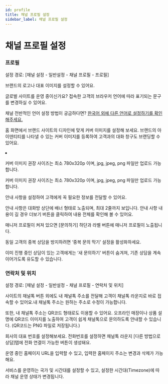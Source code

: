 ```yaml
---
id: profile
title: 채널 프로필 설정
sidebar_label: 채널 프로필 설정
---
```


# 채널 프로필 설정

<h3 class="_heading_19a6y_1 _h3-laptop_19a6y_37">프로필</h3>

<p class="_text-wrapper_1eo3m_1 _paragraph_1udmy_1"><span class="_color_1zdyc_1" style="color:var(--txt-black-darkest)">설정 경로: [채널 설정 - 일반설정 - 채널 프로필 - 프로필]</span></p>

<p class="_text-wrapper_1eo3m_1 _paragraph_1udmy_1"><span class="_color_1zdyc_1" style="color:var(--txt-black-darkest)">브랜드의 로고나 대표 이미지를 설정할 수 있어요.</span></p>

<p class="_text-wrapper_1eo3m_1 _paragraph_1udmy_1"></p>

<p class="_text-wrapper_1eo3m_1 _paragraph_1udmy_1">글로벌 사이트를 운영 중이신가요? 접속한 고객의 브라우저 언어에 따라 표기되는 문구를 변경하실 수 있어요.</p>

<p class="_text-wrapper_1eo3m_1">채널 전반적인 언어 설정 방법이 궁금하다면? <a href="https://docs.channel.io/help/ko/articles/f6b84106" class="_hyperlink_1bfbt_1" target="__blank">한국어 외에 다른 언어로 설정하기를 확인해주세요.</a></p>

<p class="_text-wrapper_1eo3m_1 _paragraph_1udmy_1"></p>

<p class="_text-wrapper_1eo3m_1 _paragraph_1udmy_1"></p>

<p class="_text-wrapper_1eo3m_1 _paragraph_1udmy_1">홈 화면에서 브랜드 사이트의 디자인에 맞게 커버 이미지를 설정해 보세요. 브랜드의 아이덴티티를 나타낼 수 있는 커버 이미지를 등록하여 고객과의 대화 창구도 브랜딩할 수 있어요.</p>

<li class="_list-item_1fabq_1"><p class="_text-wrapper_1eo3m_1">커버 이미지 권장 사이즈는 최소 780x320p 이며, jpg, jpeg, png 파일만 업로드 가능합니다.</p></li>

<p class="_text-wrapper_1eo3m_1">커버 이미지 권장 사이즈는 최소 780x320p 이며, jpg, jpeg, png 파일만 업로드 가능합니다.</p>

<p class="_text-wrapper_1eo3m_1 _paragraph_1udmy_1"></p>

<p class="_text-wrapper_1eo3m_1 _paragraph_1udmy_1">안내 사항을 설정하여 고객에게 꼭 필요한 정보를 전달할 수 있어요.</p>

<p class="_text-wrapper_1eo3m_1 _paragraph_1udmy_1">안내 사항은 대화방 상단에 배너 형태로 노출되며, 최대 2줄까지 보입니다. 안내 사항 내용이 길 경우 더보기 버튼을 클릭하여 내용 전체를 확인해 볼 수 있어요.</p>

<p class="_text-wrapper_1eo3m_1 _paragraph_1udmy_1"></p>

<p class="_text-wrapper_1eo3m_1 _paragraph_1udmy_1">매니저 프로필이 켜져 있으면 [문의하기] 하단과 라벨 버튼에 매니저 프로필이 노출됩니다.</p>

<p class="_text-wrapper_1eo3m_1 _paragraph_1udmy_1"></p>

<p class="_text-wrapper_1eo3m_1 _paragraph_1udmy_1"></p>

<p class="_text-wrapper_1eo3m_1 _paragraph_1udmy_1"><span class="_color_1zdyc_1" style="color:var(--txt-black-darkest)">동일 고객의 중복 상담을 방지하려면 ‘중복 문의 막기’ 설정을 활성화하세요.</span></p>

<p class="_text-wrapper_1eo3m_1 _paragraph_1udmy_1"><span class="_color_1zdyc_1" style="color:var(--txt-black-darkest)">이미 진행 중인 상담이 있는 고객에게는 ‘새 문의하기’ 버튼이 숨겨져, 기존 상담을 계속 이어가도록 유도할 수 있습니다.</span></p>

<p class="_text-wrapper_1eo3m_1 _paragraph_1udmy_1"></p>

<p class="_text-wrapper_1eo3m_1 _paragraph_1udmy_1"></p>

<p class="_text-wrapper_1eo3m_1 _paragraph_1udmy_1"></p>

<h3 class="_heading_19a6y_1 _h3-laptop_19a6y_37">연락처 및 위치</h3>

<p class="_text-wrapper_1eo3m_1 _paragraph_1udmy_1"><span class="_color_1zdyc_1" style="color:var(--txt-black-darkest)">설정 경로: [채널 설정 - 일반설정 - 채널 프로필 - 연락처 및 위치]</span></p>

<p class="_text-wrapper_1eo3m_1 _paragraph_1udmy_1"></p>

<p class="_text-wrapper_1eo3m_1 _paragraph_1udmy_1"></p>

<p class="_text-wrapper_1eo3m_1 _paragraph_1udmy_1"></p>

<p class="_text-wrapper_1eo3m_1 _paragraph_1udmy_1">사이트의 채널톡 버튼 외에도 내 채널톡 주소를 전달해 고객이 채널톡 라운지로 바로 접속할 수 있어요.내 채널톡 주소는 원하는 주소로 수정이 가능합니다.</p>

<p class="_text-wrapper_1eo3m_1 _paragraph_1udmy_1">또한, 내 채널톡 주소는 QR코드 형태로도 이용할 수 있어요. 오프라인 매장이나 상품 설명에 QR코드 이미지를 노출하여 고객이 쉽게 채널톡으로 문의하도록 안내할 수 있습니다. (QR코드는 PNG 파일로 저장됩니다.)</p>

<p class="_text-wrapper_1eo3m_1 _paragraph_1udmy_1"></p>

<p class="_text-wrapper_1eo3m_1 _paragraph_1udmy_1"></p>

<p class="_text-wrapper_1eo3m_1 _paragraph_1udmy_1"></p>

<p class="_text-wrapper_1eo3m_1 _paragraph_1udmy_1">회사의 대표 번호를 설정해보세요. 전화번호를 설정하면 채널톡 라운지 [다른 방법으로 상담]탭에 전화 연결이 가능한 버튼이 생성돼요.</p>

<p class="_text-wrapper_1eo3m_1 _paragraph_1udmy_1"></p>

<p class="_text-wrapper_1eo3m_1 _paragraph_1udmy_1">운영 중인 홈페이지 URL을 입력할 수 있고, 입력한 홈페이지 주소는 변경과 삭제가 가능해요.</p>

<p class="_text-wrapper_1eo3m_1 _paragraph_1udmy_1"></p>

<p class="_text-wrapper_1eo3m_1 _paragraph_1udmy_1">서비스를 운영하는 국가 및 시간대를 설정할 수 있고, 설정한 시간대(Timezone)에 따라 채널 운영 상태가 변경됩니다.</p>

